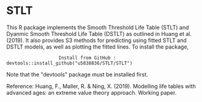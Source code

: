 # STLT
This R package implements the Smooth Threshold Life Table (STLT) and Dyanmic Smooth Threshold Life Table (DSTLT) as outlined in Huang et al. (2019). It also provides S3 methods for predicting using fitted STLT and DSTLT models, as well as plotting the fitted lines. To install the package,

                       Install from GitHub :  devtools::install_github("u5838836/STLT/STLT")
   
   
Note that the "devtools" package must be installed first.

Reference:
Huang, F., Maller, R. & Ning, X. (2019). Modelling life tables with advanced ages: an extreme value theory approach. Working paper.
